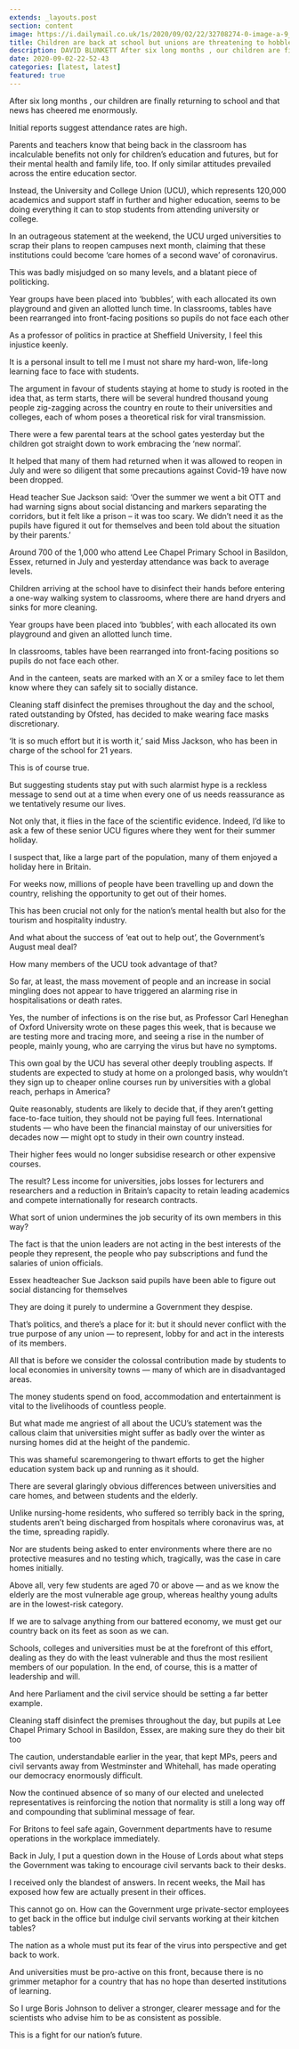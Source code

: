 ```yaml
---
extends: _layouts.post
section: content
image: https://i.dailymail.co.uk/1s/2020/09/02/22/32708274-0-image-a-9_1599081737819.jpg 
title: Children are back at school but unions are threatening to hobble universities, writes DAVID BLUNKETT 
description: DAVID BLUNKETT After six long months , our children are finally returning to school and that news has cheered me enormously. Initial reports suggest attendance rates are high. 
date: 2020-09-02-22-52-43 
categories: [latest, latest] 
featured: true 
--- 
```

After six long months , our children are finally returning to school and that news has cheered me enormously. 

Initial reports suggest attendance rates are high. 

Parents and teachers know that being back in the classroom has incalculable benefits not only for children’s education and futures, but for their mental health and family life, too. If only similar attitudes prevailed across the entire education sector. 

Instead, the University and College Union (UCU), which represents 120,000 academics and support staff in further and higher education, seems to be doing everything it can to stop students from attending university or college. 

In an outrageous statement at the weekend, the UCU urged universities to scrap their plans to reopen campuses next month, claiming that these institutions could become ‘care homes of a second wave’ of coronavirus. 

This was badly misjudged on so many levels, and a blatant piece of politicking. 

Year groups have been placed into ‘bubbles’, with each allocated its own playground and given an allotted lunch time. In classrooms, tables have been rearranged into front-facing positions so pupils do not face each other

As a professor of politics in practice at Sheffield University, I feel this injustice keenly. 

It is a personal insult to tell me I must not share my hard-won, life-long learning face to face with students. 

The argument in favour of students staying at home to study is rooted in the idea that, as term starts, there will be several hundred thousand young people zig-zagging across the country en route to their universities and colleges, each of whom poses a theoretical risk for viral transmission. 

There were a few parental tears at the school gates yesterday but the children got straight down to work embracing the ‘new normal’. 

It helped that many of them had returned when it was allowed to reopen in July and were so diligent that some precautions against Covid-19 have now been dropped. 

Head teacher Sue Jackson said: ‘Over the summer we went a bit OTT and had warning signs about social distancing and markers separating the corridors, but it felt like a prison – it was too scary. We didn’t need it as the pupils have figured it out for themselves and been told about the situation by their parents.’ 

Around 700 of the 1,000 who attend Lee Chapel Primary School in Basildon, Essex, returned in July and yesterday attendance was back to average levels. 

Children arriving at the school have to disinfect their hands before entering a one-way walking system to classrooms, where there are hand dryers and sinks for more cleaning. 

Year groups have been placed into ‘bubbles’, with each allocated its own playground and given an allotted lunch time. 

In classrooms, tables have been rearranged into front-facing positions so pupils do not face each other. 

And in the canteen, seats are marked with an X or a smiley face to let them know where they can safely sit to socially distance.

Cleaning staff disinfect the premises throughout the day and the school, rated outstanding by Ofsted, has decided to make wearing face masks discretionary. 

‘It is so much effort but it is worth it,’ said Miss Jackson, who has been in charge of the school for 21 years. 

This is of course true. 

But suggesting students stay put with such alarmist hype is a reckless message to send out at a time when every one of us needs reassurance as we tentatively resume our lives. 

Not only that, it flies in the face of the scientific evidence. Indeed, I’d like to ask a few of these senior UCU figures where they went for their summer holiday. 

I suspect that, like a large part of the population, many of them enjoyed a holiday here in Britain. 

For weeks now, millions of people have been travelling up and down the country, relishing the opportunity to get out of their homes. 

This has been crucial not only for the nation’s mental health but also for the tourism and hospitality industry. 

And what about the success of ‘eat out to help out’, the Government’s August meal deal? 

How many members of the UCU took advantage of that? 

So far, at least, the mass movement of people and an increase in social mingling does not appear to have triggered an alarming rise in hospitalisations or death rates. 

Yes, the number of infections is on the rise but, as Professor Carl Heneghan of Oxford University wrote on these pages this week, that is because we are testing more and tracing more, and seeing a rise in the number of people, mainly young, who are carrying the virus but have no symptoms. 

This own goal by the UCU has several other deeply troubling aspects. If students are expected to study at home on a prolonged basis, why wouldn’t they sign up to cheaper online courses run by universities with a global reach, perhaps in America? 

Quite reasonably, students are likely to decide that, if they aren’t getting face-to-face tuition, they should not be paying full fees. International students — who have been the financial mainstay of our universities for decades now — might opt to study in their own country instead. 

Their higher fees would no longer subsidise research or other expensive courses. 

The result? Less income for universities, jobs losses for lecturers and researchers and a reduction in Britain’s capacity to retain leading academics and compete internationally for research contracts. 

What sort of union undermines the job security of its own members in this way? 

The fact is that the union leaders are not acting in the best interests of the people they represent, the people who pay subscriptions and fund the salaries of union officials. 

Essex headteacher Sue Jackson said pupils have been able to figure out social distancing for themselves

They are doing it purely to undermine a Government they despise. 

That’s politics, and there’s a place for it: but it should never conflict with the true purpose of any union — to represent, lobby for and act in the interests of its members. 

All that is before we consider the colossal contribution made by students to local economies in university towns — many of which are in disadvantaged areas. 

The money students spend on food, accommodation and entertainment is vital to the livelihoods of countless people. 

But what made me angriest of all about the UCU’s statement was the callous claim that universities might suffer as badly over the winter as nursing homes did at the height of the pandemic.  

This was shameful scaremongering to thwart efforts to get the higher education system back up and running as it should. 

There are several glaringly obvious differences between universities and care homes, and between students and the elderly. 

Unlike nursing-home residents, who suffered so terribly back in the spring, students aren’t being discharged from hospitals where coronavirus was, at the time, spreading rapidly. 

Nor are students being asked to enter environments where there are no protective measures and no testing which, tragically, was the case in care homes initially. 

Above all, very few students are aged 70 or above — and as we know the elderly are the most vulnerable age group, whereas healthy young adults are in the lowest-risk category. 

If we are to salvage anything from our battered economy, we must get our country back on its feet as soon as we can. 

Schools, colleges and universities must be at the forefront of this effort, dealing as they do with the least vulnerable and thus the most resilient members of our population. In the end, of course, this is a matter of leadership and will. 

And here Parliament and the civil service should be setting a far better example. 

Cleaning staff disinfect the premises throughout the day, but pupils at Lee Chapel Primary School in Basildon, Essex, are making sure they do their bit too

The caution, understandable earlier in the year, that kept MPs, peers and civil servants away from Westminster and Whitehall, has made operating our democracy enormously difficult.  

Now the continued absence of so many of our elected and unelected representatives is reinforcing the notion that normality is still a long way off and compounding that subliminal message of fear. 

For Britons to feel safe again, Government departments have to resume operations in the workplace immediately. 

Back in July, I put a question down in the House of Lords about what steps the Government was taking to encourage civil servants back to their desks. 

I received only the blandest of answers. In recent weeks, the Mail has exposed how few are actually present in their offices. 

This cannot go on. How can the Government urge private-sector employees to get back in the office but indulge civil servants working at their kitchen tables? 

The nation as a whole must put its fear of the virus into perspective and get back to work. 

And universities must be pro-active on this front, because there is no grimmer metaphor for a country that has no hope than deserted institutions of learning. 

So I urge Boris Johnson to deliver a stronger, clearer message and for the scientists who advise him to be as consistent as possible. 

This is a fight for our nation’s future. 

